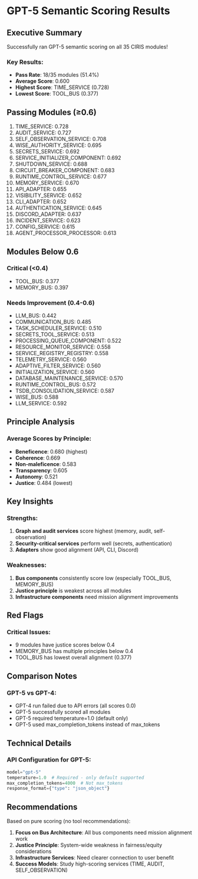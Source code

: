 # GPT-5 Semantic Scoring Results

## Executive Summary

Successfully ran GPT-5 semantic scoring on all 35 CIRIS modules!

### Key Results:
- **Pass Rate**: 18/35 modules (51.4%)
- **Average Score**: 0.600
- **Highest Score**: TIME_SERVICE (0.728)
- **Lowest Score**: TOOL_BUS (0.377)

## Passing Modules (≥0.6)

1. TIME_SERVICE: 0.728
2. AUDIT_SERVICE: 0.727
3. SELF_OBSERVATION_SERVICE: 0.708
4. WISE_AUTHORITY_SERVICE: 0.695
5. SECRETS_SERVICE: 0.692
6. SERVICE_INITIALIZER_COMPONENT: 0.692
7. SHUTDOWN_SERVICE: 0.688
8. CIRCUIT_BREAKER_COMPONENT: 0.683
9. RUNTIME_CONTROL_SERVICE: 0.677
10. MEMORY_SERVICE: 0.670
11. API_ADAPTER: 0.655
12. VISIBILITY_SERVICE: 0.652
13. CLI_ADAPTER: 0.652
14. AUTHENTICATION_SERVICE: 0.645
15. DISCORD_ADAPTER: 0.637
16. INCIDENT_SERVICE: 0.623
17. CONFIG_SERVICE: 0.615
18. AGENT_PROCESSOR_PROCESSOR: 0.613

## Modules Below 0.6

### Critical (<0.4)
- TOOL_BUS: 0.377
- MEMORY_BUS: 0.397

### Needs Improvement (0.4-0.6)
- LLM_BUS: 0.442
- COMMUNICATION_BUS: 0.485
- TASK_SCHEDULER_SERVICE: 0.510
- SECRETS_TOOL_SERVICE: 0.513
- PROCESSING_QUEUE_COMPONENT: 0.522
- RESOURCE_MONITOR_SERVICE: 0.558
- SERVICE_REGISTRY_REGISTRY: 0.558
- TELEMETRY_SERVICE: 0.560
- ADAPTIVE_FILTER_SERVICE: 0.560
- INITIALIZATION_SERVICE: 0.560
- DATABASE_MAINTENANCE_SERVICE: 0.570
- RUNTIME_CONTROL_BUS: 0.572
- TSDB_CONSOLIDATION_SERVICE: 0.587
- WISE_BUS: 0.588
- LLM_SERVICE: 0.592

## Principle Analysis

### Average Scores by Principle:
- **Beneficence**: 0.680 (highest)
- **Coherence**: 0.669
- **Non-maleficence**: 0.583
- **Transparency**: 0.605
- **Autonomy**: 0.521
- **Justice**: 0.484 (lowest)

## Key Insights

### Strengths:
1. **Graph and audit services** score highest (memory, audit, self-observation)
2. **Security-critical services** perform well (secrets, authentication)
3. **Adapters** show good alignment (API, CLI, Discord)

### Weaknesses:
1. **Bus components** consistently score low (especially TOOL_BUS, MEMORY_BUS)
2. **Justice principle** is weakest across all modules
3. **Infrastructure components** need mission alignment improvements

## Red Flags

### Critical Issues:
- 9 modules have justice scores below 0.4
- MEMORY_BUS has multiple principles below 0.4
- TOOL_BUS has lowest overall alignment (0.377)

## Comparison Notes

### GPT-5 vs GPT-4:
- GPT-4 run failed due to API errors (all scores 0.0)
- GPT-5 successfully scored all modules
- GPT-5 required temperature=1.0 (default only)
- GPT-5 used max_completion_tokens instead of max_tokens

## Technical Details

### API Configuration for GPT-5:
```python
model="gpt-5"
temperature=1.0  # Required - only default supported
max_completion_tokens=4000  # Not max_tokens
response_format={"type": "json_object"}
```

## Recommendations

Based on pure scoring (no tool recommendations):

1. **Focus on Bus Architecture**: All bus components need mission alignment work
2. **Justice Principle**: System-wide weakness in fairness/equity considerations
3. **Infrastructure Services**: Need clearer connection to user benefit
4. **Success Models**: Study high-scoring services (TIME, AUDIT, SELF_OBSERVATION)
